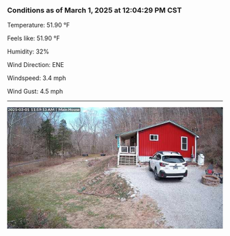### Conditions as of March 1, 2025 at 12:04:29 PM CST 

Temperature: 51.90 &deg;F

Feels like: 51.90 &deg;F

Humidity: 32%

Wind Direction: ENE

Windspeed: 3.4 mph

Wind Gust: 4.5 mph

---

<img src="./images/latest.jpeg"/>

